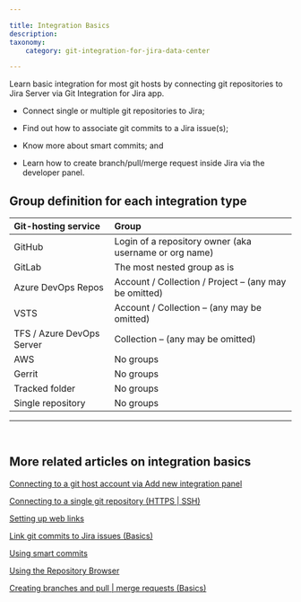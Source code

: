 ```yaml
---

title: Integration Basics
description:
taxonomy:
    category: git-integration-for-jira-data-center

---
```


Learn basic integration for most git hosts by connecting git repositories to Jira Server via Git Integration for Jira app.

*   Connect single or multiple git repositories to Jira;

*   Find out how to associate git commits to a Jira issue(s);

*   Know more about smart commits; and

*   Learn how to create branch/pull/merge request inside Jira via the developer panel.

## Group definition for each integration type

| Git-hosting service | Group |
| :--- | :--- |
| GitHub | Login of a repository owner (aka username or org name) |
| GitLab | The most nested group as is |
| Azure DevOps Repos | Account / Collection / Project – (any may be omitted) |
| VSTS | Account / Collection – (any may be omitted) |
| TFS / Azure DevOps Server | Collection – (any may be omitted) |
| AWS | No groups |
| Gerrit | No groups |
| Tracked folder | No groups |
| Single repository | No groups |

* * *

<br>

## More related articles on integration basics

[Connecting to a git host account via Add new integration panel](/git-integration-for-jira-data-center/connecting-to-a-git-host-account-via-Add-new-integration-panel-gij-self-managed)

[Connecting to a single git repository (HTTPS | SSH)](/git-integration-for-jira-data-center/connecting-to-a-single-git-repository-(HTTPS-SSH)-gij-self-managed)

[Setting up web links](/git-integration-for-jira-data-center-gij-self-managed/setting-up-web-links-gij-self-managed)

[Link git commits to Jira issues (Basics)](/git-integration-for-jira-data-center/Link-git-commits-to-Jira-issues-(Basics)-gij-self-managed)

[Using smart commits](/git-integration-for-jira-data-center/using-smart-commits-gij-self-managed)

[Using the Repository Browser](/git-integration-for-jira-data-center/using-the-repository-browser-gij-self-managed)

[Creating branches and pull | merge requests (Basics)](/git-integration-for-jira-data-center/Creating-branches-and-pull-merge-requests-(Basics)-gij-self-managed)

